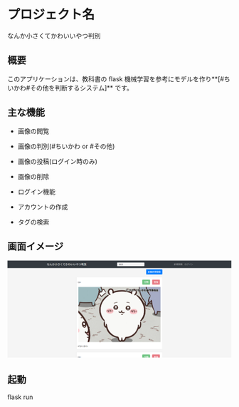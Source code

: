 # プロジェクト名

なんか小さくてかわいいやつ判別

## 概要

このアプリケーションは、教科書の flask 機械学習を参考にモデルを作り**[#ちいかわ#その他を判断するシステム]** です。

## 主な機能

- 画像の閲覧
- 画像の判別(#ちいかわ or #その他)
- 画像の投稿(ログイン時のみ)
- 画像の削除
- ログイン機能

- アカウントの作成
- タグの検索

## 画面イメージ

![alt text](image.png)

## 起動

flask run
